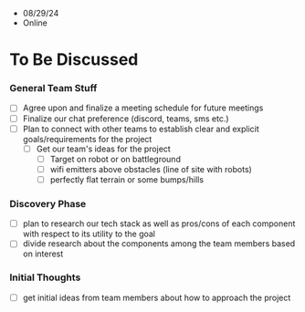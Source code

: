  - 08/29/24 
 - Online

# To Be Discussed 

### General Team Stuff
- [ ] Agree upon and finalize a meeting schedule for future meetings 
- [ ] Finalize our chat preference (discord, teams, sms etc.)
- [ ] Plan to connect with other teams to establish clear and explicit goals/requirements for the project 
	- [ ] Get our team's ideas for the project 
		- [ ] Target on robot or on battleground 
		- [ ] wifi emitters above obstacles (line of site with robots)
		- [ ] perfectly flat terrain or some bumps/hills 

### Discovery Phase
- [ ] plan to research our tech stack as well as pros/cons of each component with respect to its utility to the goal 
- [ ] divide research about the components among the team members based on interest 

### Initial Thoughts
- [ ] get initial ideas from team members about how to approach the project  